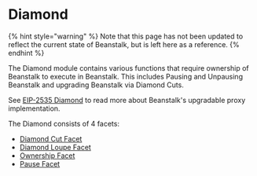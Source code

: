 # Diamond

{% hint style="warning" %}
Note that this page has not been updated to reflect the current state of Beanstalk, but is left here as a reference.
{% endhint %}

The Diamond module contains various functions that require ownership of Beanstalk to execute in Beanstalk. This includes Pausing and Unpausing Beanstalk and upgrading Beanstalk via Diamond Cuts.

See [EIP-2535 Diamond](../../overview/eip-2535-diamond.md) to read more about Beanstalk's upgradable proxy implementation.

The Diamond consists of 4 facets:

* [Diamond Cut Facet](diamond-cut-facet.md)
* [Diamond Loupe Facet](diamond-loupe-facet.md)
* [Ownership Facet](ownership-facet.md)
* [Pause Facet](pause-facet.md)
